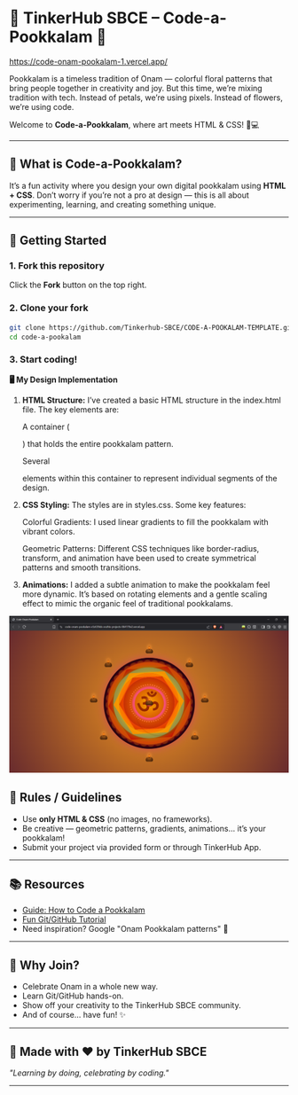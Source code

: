 # 🌸 TinkerHub SBCE – Code-a-Pookkalam 🌸
https://code-onam-pookalam-1.vercel.app/

Pookkalam is a timeless tradition of Onam — colorful floral patterns that bring people together in creativity and joy.
But this time, we’re mixing tradition with tech. Instead of petals, we’re using pixels. Instead of flowers, we’re using code.

Welcome to **Code-a-Pookkalam**, where art meets HTML & CSS! 🎨💻

---

## 🎯 What is Code-a-Pookkalam?

It’s a fun activity where you design your own digital pookkalam using **HTML + CSS**.
Don’t worry if you’re not a pro at design — this is all about experimenting, learning, and creating something unique.

---

## 🚀 Getting Started

### 1. Fork this repository

Click the **Fork** button on the top right.

### 2. Clone your fork

```bash
git clone https://github.com/Tinkerhub-SBCE/CODE-A-POOKALAM-TEMPLATE.git
cd code-a-pookalam
```

### 3. Start coding!

**🖥️ My Design Implementation**

1. **HTML Structure:**
I’ve created a basic HTML structure in the index.html file. The key elements are:

    A container (<div class="pookkalam">) that holds the entire pookkalam pattern.

    Several <div> elements within this container to represent individual segments of the design.

2. **CSS Styling:**
The styles are in styles.css. Some key features:

    Colorful Gradients: I used linear gradients to fill the pookkalam with vibrant colors.

    Geometric Patterns: Different CSS techniques like border-radius, transform, and animation have been used to create symmetrical patterns and smooth transitions.

3. **Animations:**
I added a subtle animation to make the pookkalam feel more dynamic. It’s based on rotating elements and a gentle scaling effect to mimic the organic feel of traditional pookkalams.

![alt text](Pookalam-Screenshot.png)

## 🌼 Rules / Guidelines

* Use **only HTML & CSS** (no images, no frameworks).
* Be creative — geometric patterns, gradients, animations… it’s your pookkalam!
* Submit your project via provided form or through TinkerHub App.

---

## 📚 Resources

* [Guide: How to Code a Pookkalam](https://code-a-pookalam-tinkerhub-sbce.vercel.app/)
* [Fun Git/GitHub Tutorial](https://thecompletegitguide.netlify.app/)
* Need inspiration? Google "Onam Pookkalam patterns" 🌸

---

## 🎉 Why Join?

* Celebrate Onam in a whole new way.
* Learn Git/GitHub hands-on.
* Show off your creativity to the TinkerHub SBCE community.
* And of course… have fun! ✨

---

## 🪷 Made with ❤️ by TinkerHub SBCE

*"Learning by doing, celebrating by coding."*

---
